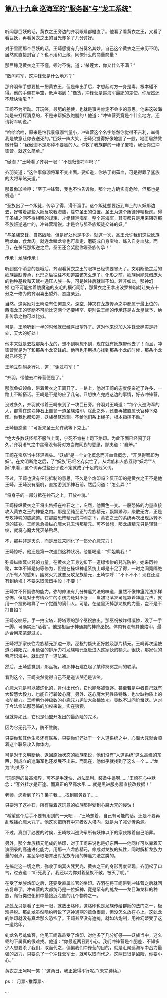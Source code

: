 ## [第八十九章 巡海军的“服务器”与“龙工系统”](https://www.xxbiquge.com/11_11207/9037441.html)
﻿

  听闻那巨妖的话，黄衣之王旁边的齐羽眼睛都瞪直了。他看了看黄衣之王，又看了看巨妖，再看黄衣之王的目光却多了几分讨好。

  对于里面那个巨妖的话，王崎感觉有几分莫名其妙。自己这个黄衣之王来历不明，居然就直接封官了？也不用和上级、同僚什么的商量商量？

  那巨鲸见黄衣之王不懂，顿时不悦，道：“杀莲太，你又什么不满？”

  “敢问将军，这冲锋营是什么地方？”

  那齐羽伸手想要扯一把黄衣王，但是伸出手后，才想起对方一身是毒，根本碰不得。他的手僵在半空，低声喝到：“蠢货，冲锋营是巡海军最肥的差使，你居然还不赶快谢恩？”

  王崎不为所动。开玩笑，最肥的差使，也就是事务肯定不会少的意思。他来这破海沟是来打探消息的，不是来帮妖族跑腿的！他道：“冲锋营究竟是个什么地方，还请将军明说。”

  “哈哈哈哈，原来是怕我景傲珈气量小，冲锋营这个名字悠然你觉得不吉利，举得我是故意让你去送死的。”巨妖一阵大笑，王崎只觉得好像地震了一般，地面居然微微开裂：“我傲珈不是那种不要脸的人。你救了我族群的一棒子废物，我让你进冲锋营。就这么简单。”

  “傲珈？”王崎看了齐羽一眼：“不是归部将军吗？”

  齐羽笑道：“这件事傲珈将军不变出面。要知道，你杀了刹茹血，可是得罪了鲨族的大将军煞天道。”

  那景傲珈冷哼：“至于冲锋营，我也不怕告诉你，那个地方确实有危险，但那也是机遇！”

  “圣族出了一个叛徒，传承了得，滑不溜手。这个叛徒想要叛到岸上的人妖那边去，好带着那些人妖反攻我海族，篡夺圣王的位置。圣王为这个叛徒殚精极虑。碍于圣族之间不得相残的规矩，才组建巡海军。整个巡海军，其实都只是用来阻碍那圣族叛逆逃亡的，冲锋营精锐。才是会与那圣族叛徒交锋的妖。”

  “与圣族交锋，自然凶险，但是好处也是不少。就这一次，圣王允许我们这些妖族吮龙血，食龙肉。就连龙鳞龙骨也可拿走，磨砺成自身宝物、炼入自身血脉。而且，在杀死那叛逆之后，圣王还会奖励你等圣族传承！”

  传承！龙族传承！

  听到这个消息的是哦后，齐羽看黄衣之王的眼神已经快要冒火了。文明断绝之后的妖族最缺传承，化形之后往往不知道路该怎么走了。化形之前，妖族尚能凭借庞大的物种基数和天赋神通压人族一头，可是越往后就越不如。若非如此，那神幻姬 也不可能接着胧魔道的皮毛的横行同阶，那黄衣之王拿出波罗神焰就让失去十分之一修为的齐羽喜出望外、态度亲近。

  当然。这奖励对王崎没有任何意义。深空、神灾在龙族传承之中都属于最上位的，西海龙王的奖励不可能比这两个还要稀罕。更别说王崎的传承还是古龙皇赋予，绝非传承之物可以比拟。

  可是，王崎听到一半的时候就已经喜出望外了。这对他来说加入冲锋营确实是好处，天大的好处！

  他本来就是去找那条小龙的，想不到啊想不到，现在就有妖族带他去了！而且，冲锋营就是为了和那条小龙交锋的。他再也不用担心找到那条小龙的时候，那条小龙就已经死了

  王崎立刻躬身行礼，道：“谢过将军！”

  “齐羽。带他去冲锋营便是了。”

  那旗鱼妖领命，带着黄衣之王离开了。一路上，他对王崎的态度便亲近了许多，一路上不断搭话。王崎是不是的应了几句。只想快点完成这边的事情，好去冲锋营。

  没过多久，齐羽就带着王崎来到了一块巨石旁。齐羽对王崎道：“每个入巡海军的人，都需在这块神石上自领一道圣族烙印。除此之外，还要再被直属长官种下烙印。你我也都知道，妖族桀骜难驯。不给他们系上绳子，根本指挥不动。”

  王崎疑惑道：“可近来圣王允许我等下克上。”

  “绝大多数妖怪都不服气上司，宁死不肯被上司下烙印。为此下面已经闹了好久。”齐羽语气之中丝毫没有将对方当做同族的意思，鄙夷道：“蠢笨。”

  王崎在宝塔当中轻轻摇头。“妖族”是一个文化概念而非血缘概念，“开灵得智即为妖”。在文明断绝之后，了“妖族”已经名存实亡了。从龙族和人族互称“妖龙”“人妖”来看，这个词再过些日子说不定就成了十足的贬义词。

  不过，王崎也没有任何抵制的意思。不久是个烙印吗？反正印的是黄衣之王不是他王崎。王崎没有磨叽，直接游到那神石前，然后问道：“怎么弄？”

  “将身子的一部分抵在神石之上，开放神魂。”

  王崎操纵黄衣之王将出售搭在神石之上，突然，他面色一变。一股恐怖的力量直接攻入黄衣之王的神躯之内。那是至纯至正的龙族精元，飘飘渺渺，聚散无方，正是专攻神魂的胧魔道。在那股恐怖精元的冲刷之下，黄衣之王的系统再次出现运转不灵的征兆。王崎急急操纵心魔大咒去污那精元。可不曾想，那龙族精元只是轻轻一绞，就将心魔大咒灭杀殆尽。

  不，那并非是灭杀，而是反过来同化了一部分心魔咒力！

  王崎惊呼。他还是第一次遇到这种状况。他低喝道：“师姐助我！”

  弥操纵幽冥火咒的力量，在黄衣之王身边布下一道绿惨惨的咒光防护。她来历神秘，本体不知是何等修为，但是在操纵神道系统上却是十足了得，一时之间竟隔绝了所有人的感知。幽冥火咒就要反攻龙族精元，王崎惊呼：“不不不不！现在还没有到绝境！不要采取激烈手段！不要！”

  王崎并不怀疑弥的能力。弥的修法有几分神瘟咒法的味道，虽然不像神瘟咒法那样恐怖，但是对于有情众生的杀伤力绝对不低——当初冯落衣可是靠着神瘟咒法，就用一个投影暗算了一个觉醒的谪仙人。可是，在这里灭掉那龙族的力量，岂不是不打自招？

  王崎咬咬牙。手一拍宝塔，将塔顶的那个巫祝放出。那巫祝被炸得凄惨，没了一手一脚，可确实还“活着”。他是相当于神通期的神降巫祝。体内有没有其他烙印，最适合用来蒙混过关。

  王崎将那家伙往龙族精元那边一顶，巫祝的额头正好触及那片精元。王崎再次运使道心纯阳咒，用绝强的排斥力将龙族精元驱赶进入这家伙的额头。很快，那家伙的紫府识海中。就出现了一道法篆。

  然后，王崎感觉到，那巫祝，和那神石建立起了某种冥冥之间的联系。

  看到这个，王崎突然觉得自己不是道该哭还是该笑。

  心魔大咒是可以被炼化的，肯付出代价，它也能够被驱逐。甚至若是中者自己就有大智慧大毅力，也能自行斩破心魔。另外，这心魔大咒性质特殊，也欠缺物质上的攻防能力。王崎用分神级数的心魔咒力运使大象相波功。竟敌不过同阶蜃妖。这对于今法修法那恐怖的加权来说，实在狼狈。

  但就算如此，它也是仙盟开发出的最危险的咒术。

  因为它无孔不入，防不胜防。

  只要你和其他生灵还有联系，只要你们还处于一个人道系统之中，心魔大咒就会顺着这个联系攻入你体内。

  可是对于文明断绝、退回原始状态的妖族来说，他们没有“人道系统”这么高级的东西，刚成立的巡海军也还发展不出来。而现在，他似乎就找到了这么一个……“龙为”的关系？

  “玩网游的最高境界，可不是手速快、战法犀利、装备牛逼啊……”王崎在心中默念：“写外挂才是正途。而真正的至高水平……就是黑进服务器直接改数据！”

  老师，您看到了吗？弟子我……找到服务器了……

  只要污了这神石，所有靠着这玩意的妖族都得受到心魔大咒的侵蚀！

  “希望这个后手不要有用到的一天吧……”王崎想着，自己有可能的话。还是不要再乱散播心魔大咒了。他这次把所有中咒者收入塔内，就是为了减少传染源。

  不过，真到了必要的时候，王崎敢叫巡海军所有妖神以下的家伙跟着自己陪葬。

  另外，那个龙族精元组成的烙印，对于王崎来说也是好东西——他同样可以靠着天演图录的高速进化能力。用那一点龙族精元，修成对龙族的抗性，同时解析龙族力量的弱点，甚至争取培育出对龙族专用的神瘟咒法之类的。

  在搞定这一切之后，弥收了幽冥火咒咒光，黄衣之王的身形再度显现。齐羽松了口气，过去道：“吓死我了，我还以为你对着圣族不敬，被灭了呢。”

  在受了龙族烙印之后，还要受直属长官的烙印。齐羽在将王崎带到冲锋营之后就回去复命了。冲锋营的大都统乃是一位妖神，竟是罕有的虬龙——龙目海龙科的种族，爬行类进化树中最接近龙族的几个物种之一。

  那虬龙只是看了王崎一眼，就放出烙印。这烙印也是龙族传给群妖的法门之一，极难挣脱。那虬龙虽然隐约听说了这神通期的章鱼很毒，但没怎么放在心上。这虬龙的烙印就没有真龙那么恐怖了。王崎甚至没有遮掩，就如法炮制，用神幻姬受了这一道烙印。

  虬龙名号虬仙客，他见王崎乖乖受了烙印，对他多了几分好感——妖族当中，这么乖的下属真的很难找。他道：“你最近两日要小心。我们冲锋营是个肥差，不知多少人想要杀了我们，取而代之，偏偏我们冲锋营的目的，就是汇聚巡海军中战力最强的战力，只要杀了一个冲锋营军士，就可以取而代之。这两日很是凶险，你要小心。”

  黄衣之王呵呵一笑：“这两日，我正饿得不行呢。”(未完待续。)

  ps：  月票~推荐票~

  ...  
